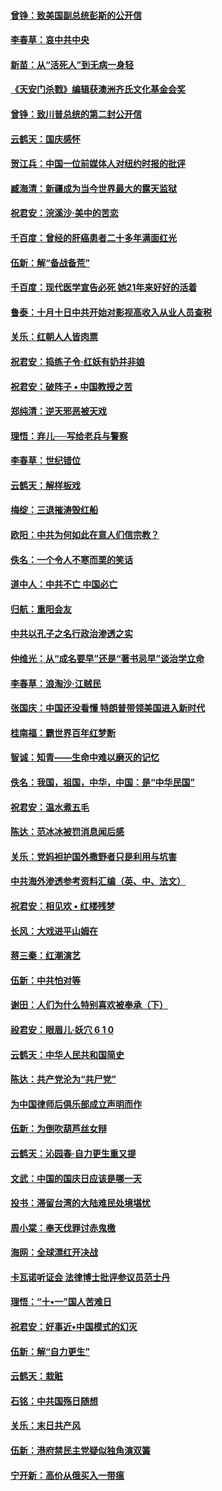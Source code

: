 #### [曾铮：致美国副总统彭斯的公开信](../pages/nsc993/n10779942.md?t=10122135) 

#### [李春草：哀中共中央](../pages/nsc993/n10778921.md?t=10122135) 

#### [新苗：从“活死人”到无病一身轻](../pages/nsc993/n10778538.md?t=10122135) 

#### [《天安门杀戮》编辑获澳洲齐氏文化基金会奖](../pages/nsc993/n10777219.md?t=10122135) 

#### [曾铮：致川普总统的第二封公开信](../pages/nsc993/n10777329.md?t=10122135) 

#### [云鹤天：国庆感怀](../pages/nsc993/n10775823.md?t=10122135) 

#### [贺江兵：中国一位前媒体人对纽约时报的批评](../pages/nsc993/n10776626.md?t=10122135) 

#### [臧海清：新疆成为当今世界最大的露天监狱](../pages/nsc993/n10775817.md?t=10122135) 

#### [祝君安：浣溪沙‧美中的苦恋](../pages/nsc993/n10775813.md?t=10122135) 

#### [千百度：曾经的肝癌患者二十多年满面红光](../pages/nsc993/n10775728.md?t=10122135) 

#### [伍新：解“备战备荒”](../pages/nsc993/n10773928.md?t=10122135) 

#### [千百度：现代医学宣告必死 她21年来好好的活着](../pages/nsc993/n10773703.md?t=10122135) 

#### [鲁泰：十月十日中共开始对影视高收入从业人员查税](../pages/nsc993/n10773444.md?t=10122135) 

#### [关乐：红朝人人皆肉票](../pages/nsc993/n10773429.md?t=10122135) 

#### [祝君安：捣练子令‧红妖有奶并非娘](../pages/nsc993/n10773412.md?t=10122135) 

#### [祝君安：破阵子 • 中国教授之苦](../pages/nsc993/n10772347.md?t=10122135) 

#### [郑纯清：逆天邪恶被天戏](../pages/nsc993/n10772339.md?t=10122135) 

#### [理悟：弃儿──写给老兵与警察](../pages/nsc993/n10772337.md?t=10122135) 

#### [李春草：世纪错位](../pages/nsc993/n10768198.md?t=10122135) 

#### [云鹤天：解样板戏](../pages/nsc993/n10768193.md?t=10122135) 

#### [梅绽：三退摧涛毁红船](../pages/nsc993/n10768163.md?t=10122135) 

#### [欧阳：中共为何如此在意人们信宗教？](../pages/nsc993/n10768144.md?t=10122135) 

#### [佚名：一个令人不寒而栗的笑话](../pages/nsc993/n10768061.md?t=10122135) 

#### [道中人：中共不亡 中国必亡](../pages/nsc993/n10768017.md?t=10122135) 

#### [归航：重阳会友](../pages/nsc993/n10767544.md?t=10122135) 

#### [中共以孔子之名行政治渗透之实](../pages/nsc993/n10767697.md?t=10122135) 

#### [仲维光：从“成名要早”还是“著书忌早”谈治学立命](../pages/nsc993/n10767650.md?t=10122135) 

#### [李春草：浪淘沙‧江贼民](../pages/nsc993/n10767480.md?t=10122135) 

#### [张国庆：中国还没看懂 特朗普带领美国进入新时代](../pages/nsc993/n10764224.md?t=10122135) 

#### [桂南福：霸世界百年红梦断](../pages/nsc993/n10762380.md?t=10122135) 

#### [智诚：知青——生命中难以磨灭的记忆](../pages/nsc993/n10762372.md?t=10122135) 

#### [佚名：我国，祖国，中华，中国：是“中华民国”](../pages/nsc993/n10762366.md?t=10122135) 

#### [祝君安：温水煮五毛](../pages/nsc993/n10762362.md?t=10122135) 

#### [陈达：范冰冰被罚消息闻后感](../pages/nsc993/n10760142.md?t=10122135) 

#### [关乐：党妈袒护国外撒野者只是利用与坑害](../pages/nsc993/n10760019.md?t=10122135) 

#### [中共海外渗透参考资料汇编（英、中、法文）](../pages/nsc993/n10756055.md?t=10122135) 

#### [祝君安：相见欢  •  红楼残梦](../pages/nsc993/n10757542.md?t=10122135) 

#### [长风：大戏进平山姆在](../pages/nsc993/n10757155.md?t=10122135) 

#### [蒋三秦：红潮演艺](../pages/nsc993/n10756736.md?t=10122135) 

#### [伍新：中共怕对等](../pages/nsc993/n10754812.md?t=10122135) 

#### [谢田：人们为什么特别喜欢被奉承（下）](../pages/nsc993/n10755072.md?t=10122135) 

#### [祋君安：眼眉儿‧妖穴 6 1 0](../pages/nsc993/n10754802.md?t=10122135) 

#### [云鹤天：中华人民共和国简史](../pages/nsc993/n10753546.md?t=10122135) 

#### [陈达：共产党沦为“共尸党”](../pages/nsc993/n10753506.md?t=10122135) 

#### [为中国律师后俱乐部成立声明而作](../pages/nsc993/n10753359.md?t=10122135) 

#### [伍新：为倒吹葫芦丝女辩](../pages/nsc993/n10753300.md?t=10122135) 

#### [云鹤天：沁园春‧自力更生重又提](../pages/nsc993/n10752681.md?t=10122135) 

#### [文武：中国的国庆日应该是哪一天](../pages/nsc993/n10752564.md?t=10122135) 

#### [投书：滞留台湾的大陆难民处境堪忧](../pages/nsc993/n10751122.md?t=10122135) 

#### [周小棠：奉天伐罪讨赤鬼檄](../pages/nsc993/n10749279.md?t=10122135) 

#### [海网：全球漂红开决战](../pages/nsc993/n10747774.md?t=10122135) 

#### [卡瓦诺听证会 法律博士批评参议员范士丹](../pages/nsc993/n10748504.md?t=10122135) 

#### [理悟：“十•一”国人苦难日](../pages/nsc993/n10747763.md?t=10122135) 

#### [祝君安：好事近•中国模式的幻灭](../pages/nsc993/n10747755.md?t=10122135) 

#### [伍新：解“自力更生”](../pages/nsc993/n10747744.md?t=10122135) 

#### [云鹤天：栽赃](../pages/nsc993/n10747735.md?t=10122135) 

#### [石铭：中共国殇日随想](../pages/nsc993/n10747202.md?t=10122135) 

#### [关乐：末日共产风](../pages/nsc993/n10745398.md?t=10122135) 

#### [伍新：港府禁民主党疑似独角演双簧](../pages/nsc993/n10745393.md?t=10122135) 

#### [宁开新：高价从俄买入一带瘟](../pages/nsc993/n10745381.md?t=10122135) 

